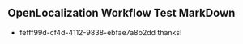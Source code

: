 ## OpenLocalization Workflow Test MarkDown
* fefff99d-cf4d-4112-9838-ebfae7a8b2dd thanks!

<!--HONumber=Jul16_HO4-->



